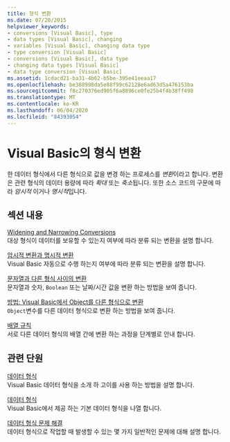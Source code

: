 ```yaml
---
title: 형식 변환
ms.date: 07/20/2015
helpviewer_keywords:
- conversions [Visual Basic], type
- data types [Visual Basic], changing
- variables [Visual Basic], changing data type
- type conversion [Visual Basic]
- conversions [Visual Basic], data type
- changing data types [Visual Basic]
- data type conversion [Visual Basic]
ms.assetid: 1cdacd21-ba31-4b62-b5be-395e41eeaa17
ms.openlocfilehash: be388998da5e88f99c62128e6ad63d5a476153ba
ms.sourcegitcommit: f8c270376ed905f6a8896ce0fe25b4f4b38ff498
ms.translationtype: MT
ms.contentlocale: ko-KR
ms.lasthandoff: 06/04/2020
ms.locfileid: "84393054"
---
```

# <a name="type-conversions-in-visual-basic"></a>Visual Basic의 형식 변환
한 데이터 형식에서 다른 형식으로 값을 변경 하는 프로세스를 *변환*이라고 합니다. 변환은 관련 형식의 데이터 용량에 따라 *확대* 또는 *축소*됩니다. 또한 소스 코드의 구문에 따라 *암시적* 이거나 *명시적*입니다.  
  
## <a name="in-this-section"></a>섹션 내용  
 [Widening and Narrowing Conversions](widening-and-narrowing-conversions.md)  
 대상 형식이 데이터를 보유할 수 있는지 여부에 따라 분류 되는 변환을 설명 합니다.  
  
 [암시적 변환과 명시적 변환](implicit-and-explicit-conversions.md)  
 Visual Basic 자동으로 수행 하는지 여부에 따라 분류 되는 변환을 설명 합니다.  
  
 [문자열과 다른 형식 사이의 변환](conversions-between-strings-and-other-types.md)  
 문자열과 숫자, `Boolean` 또는 날짜/시간 값을 변환 하는 방법을 보여 줍니다.  
  
 [방법: Visual Basic에서 Object를 다른 형식으로 변환](how-to-convert-an-object-to-another-type.md)  
 `Object`변수를 다른 데이터 형식으로 변환 하는 방법을 보여 줍니다.  
  
 [배열 규칙](array-conversions.md)  
 서로 다른 데이터 형식의 배열 간에 변환 하는 과정을 단계별로 안내 합니다.  
  
## <a name="related-sections"></a>관련 단원  
 [데이터 형식](index.md)  
 Visual Basic 데이터 형식을 소개 하 고이를 사용 하는 방법을 설명 합니다.  
  
 [데이터 형식](../../../language-reference/data-types/index.md)  
 Visual Basic에서 제공 하는 기본 데이터 형식을 나열 합니다.  
  
 [데이터 형식 문제 해결](troubleshooting-data-types.md)  
 데이터 형식으로 작업할 때 발생할 수 있는 몇 가지 일반적인 문제에 대해 설명 합니다.
